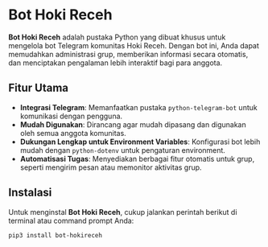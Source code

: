 # Bot Hoki Receh

**Bot Hoki Receh** adalah pustaka Python yang dibuat khusus untuk mengelola bot Telegram komunitas Hoki Receh. Dengan bot ini, Anda dapat memudahkan administrasi grup, memberikan informasi secara otomatis, dan menciptakan pengalaman lebih interaktif bagi para anggota.

## Fitur Utama
- **Integrasi Telegram**: Memanfaatkan pustaka `python-telegram-bot` untuk komunikasi dengan pengguna.
- **Mudah Digunakan**: Dirancang agar mudah dipasang dan digunakan oleh semua anggota komunitas.
- **Dukungan Lengkap untuk Environment Variables**: Konfigurasi bot lebih mudah dengan `python-dotenv` untuk pengaturan environment.
- **Automatisasi Tugas**: Menyediakan berbagai fitur otomatis untuk grup, seperti mengirim pesan atau memonitor aktivitas grup.

## Instalasi
Untuk menginstal **Bot Hoki Receh**, cukup jalankan perintah berikut di terminal atau command prompt Anda:

```bash
pip3 install bot-hokireceh
